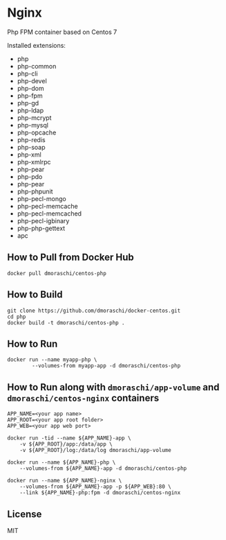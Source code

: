# Nginx

Php FPM container based on Centos 7

Installed extensions:

- php
- php-common
- php-cli
- php-devel
- php-dom
- php-fpm
- php-gd
- php-ldap
- php-mcrypt
- php-mysql
- php-opcache
- php-redis
- php-soap
- php-xml
- php-xmlrpc
- php-pear
- php-pdo
- php-pear
- php-phpunit
- php-pecl-mongo
- php-pecl-memcache
- php-pecl-memcached
- php-pecl-igbinary
- php-php-gettext
- apc

## How to Pull from Docker Hub

    docker pull dmoraschi/centos-php

## How to Build

    git clone https://github.com/dmoraschi/docker-centos.git
    cd php
    docker build -t dmoraschi/centos-php .

## How to Run

    docker run --name myapp-php \
            --volumes-from myapp-app -d dmoraschi/centos-php

## How to Run along with `dmoraschi/app-volume` and `dmoraschi/centos-nginx` containers

    APP_NAME=<your app name>
    APP_ROOT=<your app root folder>
    APP_WEB=<your app web port>

    docker run -tid --name ${APP_NAME}-app \
        -v ${APP_ROOT}/app:/data/app \
        -v ${APP_ROOT}/log:/data/log dmoraschi/app-volume

    docker run --name ${APP_NAME}-php \
        --volumes-from ${APP_NAME}-app -d dmoraschi/centos-php

    docker run --name ${APP_NAME}-nginx \
        --volumes-from ${APP_NAME}-app -p ${APP_WEB}:80 \
        --link ${APP_NAME}-php:fpm -d dmoraschi/centos-nginx

## License

MIT